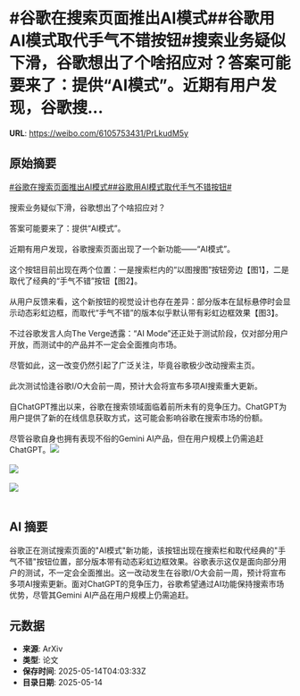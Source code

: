 # #谷歌在搜索页面推出AI模式##谷歌用AI模式取代手气不错按钮#搜索业务疑似下滑，谷歌想出了个啥招应对？答案可能要来了：提供“AI模式”。近期有用户发现，谷歌搜...

**URL**: https://weibo.com/6105753431/PrLkudM5y

## 原始摘要

<a href="https://m.weibo.cn/search?containerid=231522type%3D1%26t%3D10%26q%3D%23%E8%B0%B7%E6%AD%8C%E5%9C%A8%E6%90%9C%E7%B4%A2%E9%A1%B5%E9%9D%A2%E6%8E%A8%E5%87%BAAI%E6%A8%A1%E5%BC%8F%23&amp;extparam=%23%E8%B0%B7%E6%AD%8C%E5%9C%A8%E6%90%9C%E7%B4%A2%E9%A1%B5%E9%9D%A2%E6%8E%A8%E5%87%BAAI%E6%A8%A1%E5%BC%8F%23" data-hide=""><span class="surl-text">#谷歌在搜索页面推出AI模式#</span></a><a href="https://m.weibo.cn/search?containerid=231522type%3D1%26t%3D10%26q%3D%23%E8%B0%B7%E6%AD%8C%E7%94%A8AI%E6%A8%A1%E5%BC%8F%E5%8F%96%E4%BB%A3%E6%89%8B%E6%B0%94%E4%B8%8D%E9%94%99%E6%8C%89%E9%92%AE%23&amp;extparam=%23%E8%B0%B7%E6%AD%8C%E7%94%A8AI%E6%A8%A1%E5%BC%8F%E5%8F%96%E4%BB%A3%E6%89%8B%E6%B0%94%E4%B8%8D%E9%94%99%E6%8C%89%E9%92%AE%23" data-hide=""><span class="surl-text">#谷歌用AI模式取代手气不错按钮#</span></a><br><br>搜索业务疑似下滑，谷歌想出了个啥招应对？<br><br>答案可能要来了：提供“AI模式”。<br><br>近期有用户发现，谷歌搜索页面出现了一个新功能——“AI模式”。<br><br>这个按钮目前出现在两个位置：一是搜索栏内的“以图搜图”按钮旁边【图1】，二是取代了经典的“手气不错”按钮【图2】。<br><br>从用户反馈来看，这个新按钮的视觉设计也存在差异：部分版本在鼠标悬停时会显示动态彩虹边框，而取代“手气不错”的版本似乎默认带有彩虹边框效果【图3】。<br><br>不过谷歌发言人向The Verge透露：“AI Mode”还正处于测试阶段，仅对部分用户开放，而测试中的产品并不一定会全面推向市场。<br><br>尽管如此，这一改变仍然引起了广泛关注，毕竟谷歌极少改动搜索主页。<br><br>此次测试恰逢谷歌I/O大会前一周，预计大会将宣布多项AI搜索重大更新。<br><br>自ChatGPT推出以来，谷歌在搜索领域面临着前所未有的竞争压力。ChatGPT为用户提供了新的在线信息获取方式，这可能会影响谷歌在搜索市场的份额。<br><br>尽管谷歌自身也拥有表现不俗的Gemini AI产品，但在用户规模上仍需追赶ChatGPT。<img style="" src="https://tvax1.sinaimg.cn/large/006Fd7o3gy1i1evaun0r2j30p80ckgn5.jpg" referrerpolicy="no-referrer"><br><br><img style="" src="https://tvax3.sinaimg.cn/large/006Fd7o3gy1i1evax8wrtj32bc1tzk6m.jpg" referrerpolicy="no-referrer"><br><br><img style="" src="https://tvax2.sinaimg.cn/large/006Fd7o3gy1i1evayj7cmj31400qo77i.jpg" referrerpolicy="no-referrer"><br><br>

## AI 摘要

谷歌正在测试搜索页面的"AI模式"新功能，该按钮出现在搜索栏和取代经典的"手气不错"按钮位置，部分版本带有动态彩虹边框效果。谷歌表示这仅是面向部分用户的测试，不一定会全面推出。这一改动发生在谷歌I/O大会前一周，预计将宣布多项AI搜索更新。面对ChatGPT的竞争压力，谷歌希望通过AI功能保持搜索市场优势，尽管其Gemini AI产品在用户规模上仍需追赶。

## 元数据

- **来源**: ArXiv
- **类型**: 论文
- **保存时间**: 2025-05-14T04:03:33Z
- **目录日期**: 2025-05-14
